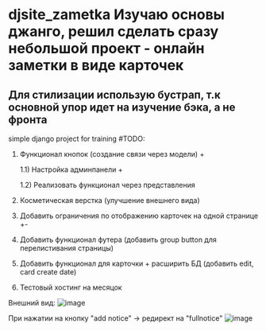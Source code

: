 # djsite_zametka Изучаю основы джанго, решил сделать сразу небольшой проект - онлайн заметки в виде карточек
## Для стилизации использую бустрап, т.к основной упор идет на изучение бэка, а не фронта
simple django project for training
#TODO:
1) Функционал кнопок (создание связи через модели) + 
      
      1.1) Настройка админпанели + 

      1.2) Реализовать функционал через представления


2) Косметическая верстка (улучшение внешнего вида)

3) Добавить ограничения по отображению карточек на одной странице +-

4) Добавить функционал футера (добавить group button для перелистивания страницы)

5) Добавить функционал для карточки + расширить БД (добавить edit, card create date)

6) Тестовый хостинг на месяцок 


Внешний вид: 
![image](https://user-images.githubusercontent.com/42943035/187775023-c155dd7b-2032-4ba7-a36d-5c11a090de04.png)

При нажатии на кнопку "add notice" -> редирект на "fullnotice"
![image](https://user-images.githubusercontent.com/42943035/187795194-57a46cc2-03f8-4abd-9aa8-ae89c5401ce7.png)


       
